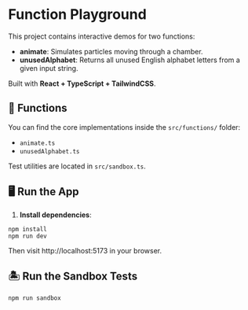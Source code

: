 # Function Playground

This project contains interactive demos for two functions:

- **animate**: Simulates particles moving through a chamber.
- **unusedAlphabet**: Returns all unused English alphabet letters from a given input string.

Built with **React + TypeScript + TailwindCSS**.

## 🧪 Functions

You can find the core implementations inside the `src/functions/` folder:

- `animate.ts`
- `unusedAlphabet.ts`

Test utilities are located in `src/sandbox.ts`.

## 🖥️ Run the App

1. **Install dependencies**:

```
npm install
npm run dev
```

Then visit http://localhost:5173 in your browser.

## 🏝️ Run the Sandbox Tests

```
npm run sandbox
```
